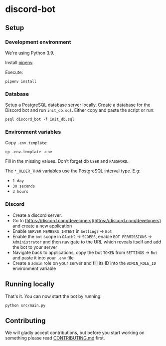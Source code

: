 # discord-bot

## Setup

### Development environment

We're using Python 3.9.

Install [pipenv](https://pipenv.pypa.io/en/latest/install/).

Execute:

```
pipenv install
```

### Database

Setup a PostgreSQL database server locally. Create a database for the Discord bot and run `init_db.sql`. Either copy and
paste the script or run:

```
psql discord_bot -f init_db.sql
```

### Environment variables

Copy `.env.template`:

```
cp .env.template .env
```

Fill in the missing values. Don't forget db `USER` and `PASSWORD`.

The `*_OLDER_THAN` variables use the PostgreSQL [interval](https://www.postgresql.org/docs/9.1/functions-datetime.html)
type. E.g:

- `1 day`
- `30 seconds`
- `3 hours`

### Discord

- Create a discord server.
- Go to [https://discord.com/developers](https://discord.com/developers) and create a new application
- Enable `SERVER MEMBERS INTENT` in `Settings` -> `Bot`
- Enable the `bot` scope in `OAuth2` -> `SCOPES`, enable `BOT PERMISSIONS` -> `Administrator` and then navigate to the
  URL which reveals itself and add the bot to your server
- Navigate back to applications, copy the bot `TOKEN` from `SETTINGS` -> `Bot` and paste it into your `.env` file
- Create a `admin` role on your server and fill its ID into the `ADMIN_ROLE_ID` environment variable

## Running locally

That's it. You can now start the bot by running:

```
python src/main.py
```

## Contributing

We will gladly accept contributions, but before you start working on something please
read [CONTRIBUTING.md](docs/CONTRIBUTING.md) first.
